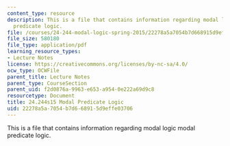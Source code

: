 ```yaml
---
content_type: resource
description: This is a file that contains information regarding modal logic modal
  predicate logic.
file: /courses/24-244-modal-logic-spring-2015/22278a5a7054b7d668915d9effe03706_MIT24_244S15_Predicate.pdf
file_size: 580180
file_type: application/pdf
learning_resource_types:
- Lecture Notes
license: https://creativecommons.org/licenses/by-nc-sa/4.0/
ocw_type: OCWFile
parent_title: Lecture Notes
parent_type: CourseSection
parent_uid: f2d0876a-9963-e653-a954-0e222a69d9c8
resourcetype: Document
title: 24.244s15 Modal Predicate Logic
uid: 22278a5a-7054-b7d6-6891-5d9effe03706
---
```

This is a file that contains information regarding modal logic modal predicate logic.